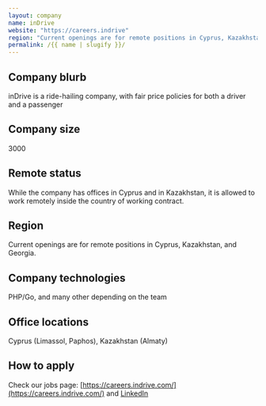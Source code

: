 ```yaml
---
layout: company
name: inDrive
website: "https://careers.indrive"
region: "Current openings are for remote positions in Cyprus, Kazakhstan, and Georgia."
permalink: /{{ name | slugify }}/
---
```


## Company blurb

inDrive is a ride-hailing company, with fair price policies for both a driver and a passenger

## Company size

3000

## Remote status

While the company has offices in Cyprus and in Kazakhstan, it is allowed to work remotely inside the country of working contract.

## Region

Current openings are for remote positions in Cyprus, Kazakhstan, and Georgia.

## Company technologies

PHP/Go, and many other depending on the team

## Office locations

Cyprus (Limassol, Paphos), Kazakhstan (Almaty)

## How to apply

Check our jobs page: [https://careers.indrive.com/](https://careers.indrive.com/) and [LinkedIn](https://www.linkedin.com/company/indrive/jobs/)
